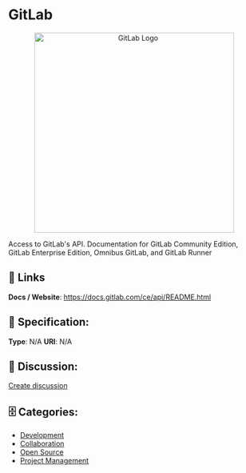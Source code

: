 # GitLab
<p align="center">
    <img width="400" src="https://raw.githubusercontent.com/apis-list/apis-list/main/apis/gitlab/logo_256x256.png" alt="GitLab Logo"/>
</p>

Access to GitLab's API.  Documentation for GitLab Community Edition, GitLab Enterprise Edition, Omnibus GitLab, and GitLab Runner

##  🔗 Links
**Docs / Website**: https://docs.gitlab.com/ce/api/README.html

## 🧬 Specification:
**Type**: N/A
**URI**: N/A

## 💬 Discussion:
[Create discussion](https://github.com/apis-list/apis-list/discussions/new)

## 🗄️ Categories:
- [Development](https://github.com/apis-list/apis-list#development)
- [Collaboration](https://github.com/apis-list/apis-list#collaboration)
- [Open Source](https://github.com/apis-list/apis-list#open-source)
- [Project Management](https://github.com/apis-list/apis-list#project-management)







